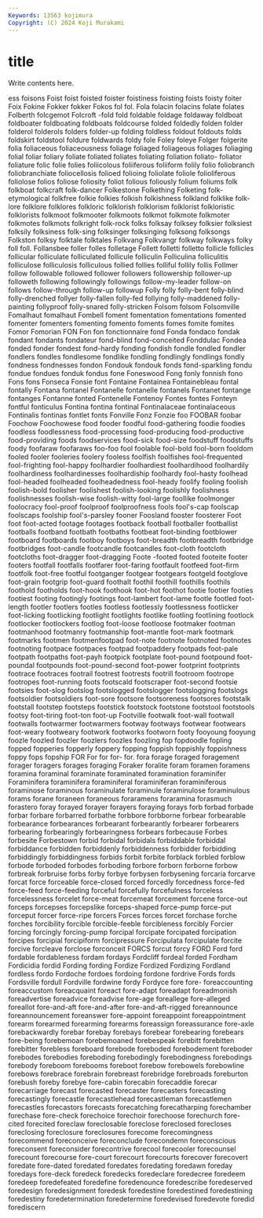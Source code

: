 ```yaml
---
Keywords: 13563 kojimura
Copyright: (C) 2024 Koji Murakami
---
```


# title

Write contents here.



ess foisons Foist foist foisted foister foistiness
foisting foists foisty foiter Foix Fokine Fokker fokker Fokos fol
fol. Fola folacin folacins folate folates Folberth folcgemot Folcroft -fold
fold foldable foldage foldaway foldboat foldboater foldboating foldboats foldcourse folded
foldedly folden folder folderol folderols folders folder-up folding foldless foldout
foldouts folds foldskirt foldstool foldure foldwards foldy fole Foley foleye
Folger folgerite folia foliaceous foliaceousness foliage foliaged foliageous foliages foliaging
folial foliar foliary foliate foliated foliates foliating foliation foliato- foliator
foliature folic folie folies foliicolous foliiferous foliiform folily folio foliobranch
foliobranchiate foliocellosis folioed folioing foliolate foliole folioliferous foliolose folios foliose
foliosity foliot folious foliously folium foliums folk folkboat folkcraft folk-dancer
Folkestone Folkething Folketing folk-etymological folkfree folkie folkies folkish folkishness folkland
folklike folk-lore folklore folklores folkloric folklorish folklorism folklorist folkloristic folklorists
folkmoot folkmooter folkmoots folkmot folkmote folkmoter folkmotes folkmots folkright folk-rock
folks folksay folksey folksier folksiest folksily folksiness folk-sing folksinger folksinging
folksong folksongs Folkston folksy folktale folktales Folkvang Folkvangr folkway folkways
folky foll foll. Follansbee foller folles folletage Follett folletti folletto
follicle follicles follicular folliculate folliculated follicule folliculin Folliculina folliculitis folliculose
folliculosis folliculous follied follies folliful follily follis Follmer follow followable
followed follower followers followership follower-up followeth following followingly followings follow-my-leader
follow-on follows follow-through follow-up followup Folly folly folly-bent folly-blind folly-drenched
follyer folly-fallen folly-fed follying folly-maddened folly-painting follyproof folly-snared folly-stricken Folsom
folsom Folsomville Fomalhaut fomalhaut Fombell foment fomentation fomentations fomented fomenter
fomenters fomenting fomento foments fomes fomite fomites Fomor Fomorian FON
Fon fon fonctionnaire fond Fonda fondaco fondak fondant fondants fondateur
fond-blind fond-conceited Fonddulac Fondea fonded fonder fondest fond-hardy fonding fondish
fondle fondled fondler fondlers fondles fondlesome fondlike fondling fondlingly fondlings
fondly fondness fondnesses fondon Fondouk fondouk fonds fond-sparkling fondu fondue
fondues fonduk fondus fone Foneswood Fong fonly fonnish fono Fons
fons Fonseca Fonsie font Fontaine Fontainea Fontainebleau fontal fontally Fontana
fontanel Fontanelle fontanelle fontanels Fontanet fontange fontanges Fontanne fonted Fontenelle
Fontenoy Fontes fontes Fonteyn fontful fonticulus Fontina fontina fontinal Fontinalaceae
fontinalaceous Fontinalis fontinas fontlet fonts Fonville Fonz Fonzie foo FOOBAR
foobar Foochow Foochowese food fooder foodful food-gathering foodie foodies foodless
foodlessness food-processing food-producing food-productive food-providing foods foodservices food-sick food-size foodstuff
foodstuffs foody foofaraw foofaraws foo-foo fool foolable fool-bold fool-born fooldom
fooled fooler fooleries foolery fooless foolfish foolfishes fool-frequented fool-frighting fool-happy
foolhardier foolhardiest foolhardihood foolhardily foolhardiness foolhardinesses foolhardiship foolhardy fool-hasty foolhead
fool-headed foolheaded foolheadedness fool-heady foolify fooling foolish foolish-bold foolisher foolishest
foolish-looking foolishly foolishness foolishnesses foolish-wise foolish-witty fool-large foollike foolmonger foolocracy
fool-proof foolproof foolproofness fools fool's-cap foolscap foolscaps foolship fool's-parsley fooner
Foosland fooster foosterer Foot foot foot-acted footage footages footback football
footballer footballist footballs footband footbath footbaths footbeat foot-binding footblower footboard
footboards footboy footboys foot-breadth footbreadth footbridge footbridges foot-candle footcandle footcandles
foot-cloth footcloth footcloths foot-dragger foot-dragging Foote -footed footed footeite footer
footers footfall footfalls footfarer foot-faring footfault footfeed foot-firm footfolk foot-free
footful footganger footgear footgears footgeld footglove foot-grain footgrip foot-guard foothalt
foothil foothill foothills foothils foothold footholds foot-hook foothook foot-hot foothot
footie footier footies footiest footing footingly footings foot-lambert foot-lame footle
footled foot-length footler footlers footles footless footlessly footlessness footlicker foot-licking
footlicking footlight footlights footlike footling footlining footlock footlocker footlockers footlog
foot-loose footloose footmaker footman footmanhood footmanry footmanship foot-mantle foot-mark footmark
footmarks footmen footmenfootpad foot-note footnote footnoted footnotes footnoting footpace footpaces
footpad footpaddery footpads foot-pale footpath footpaths foot-payh footpick footplate foot-pound
footpound foot-poundal footpounds foot-pound-second foot-power footprint footprints footrace footraces footrail
footrest footrests footrill footroom footrope footropes foot-running foots footscald footscraper
foot-second footsie footsies foot-slog footslog footslogged footslogger footslogging footslogs footsoldier
footsoldiers foot-sore footsore footsoreness footsores footstalk footstall footstep footsteps footstick
footstock footstone footstool footstools footsy foot-tiring foot-ton foot-up Footville footwalk
foot-wall footwall footwalls footwarmer footwarmers footway footways footwear footwears foot-weary
footweary footwork footworks footworn footy fooyoung fooyung foozle foozled foozler
foozlers foozles foozling fop fopdoodle fopling fopped fopperies fopperly foppery
fopping foppish foppishly foppishness foppy fops fopship FOR For for
for- for. fora forage foraged foragement forager foragers forages foraging
Foraker foralite foram foramen foramens foramina foraminal foraminate foraminated foramination
foraminifer Foraminifera foraminifera foraminiferal foraminiferan foraminiferous foraminose foraminous foraminulate foraminule
foraminulose foraminulous forams forane foraneen foraneous foraramens foraramina forasmuch forastero
foray forayed forayer forayers foraying forays forb forbad forbade forbar
forbare forbarred forbathe forbbore forbborne forbear forbearable forbearance forbearances forbearant
forbearantly forbearer forbearers forbearing forbearingly forbearingness forbears forbecause Forbes forbesite
Forbestown forbid forbidal forbidals forbiddable forbiddal forbiddance forbidden forbiddenly forbiddenness
forbidder forbidding forbiddingly forbiddingness forbids forbit forbite forblack forbled forblow
forbode forboded forbodes forboding forbore forborn forborne forbow forbreak forbruise
forbs forby forbye forbysen forbysening forcaria forcarve forcat force forceable
force-closed forced forcedly forcedness force-fed force-feed force-feeding forceful forcefully forcefulness
forceless forcelessness forcelet force-meat forcemeat forcement forcene force-out forceps forcepses
forcepslike forceps-shaped force-pump force-put forceput forcer force-ripe forcers Forces forces
forcet forchase forche forches forcibility forcible forcible-feeble forcibleness forcibly Forcier
forcing forcingly forcing-pump forcipal forcipate forcipated forcipation forcipes forcipial forcipiform
forcipressure Forcipulata forcipulate forcite forcive forcleave forclose forconceit FORCS forcut
forcy FORD Ford ford fordable fordableness fordam fordays Fordcliff fordeal
forded Fordham Fordicidia fordid Fording fording Fordize Fordized Fordizing Fordland
fordless fordo Fordoche fordoes fordoing fordone fordrive Fords fords Fordsville
fordull Fordville fordwine fordy Fordyce fore fore- foreaccounting foreaccustom foreacquaint
foreact fore-adapt foreadapt foreadmonish foreadvertise foreadvice foreadvise fore-age foreallege fore-alleged
foreallot fore-and-aft fore-and-after fore-and-aft-rigged foreannounce foreannouncement foreanswer fore-appoint foreappoint foreappointment
forearm forearmed forearming forearms foreassign foreassurance fore-axle forebackwardly forebar forebay
forebays forebear forebearing forebears fore-being forebemoan forebemoaned forebespeak forebitt forebitten
forebitter forebless foreboard forebode foreboded forebodement foreboder forebodes forebodies foreboding
forebodingly forebodingness forebodings forebody foreboom forebooms foreboot forebow forebowels forebowline
forebows forebrace forebrain forebreast forebridge forebroads foreburton forebush foreby forebye
fore-cabin forecabin forecaddie forecar forecarriage forecast forecasted forecaster forecasters forecasting
forecastingly forecastle forecastlehead forecastleman forecastlemen forecastles forecastors forecasts forecatching forecatharping
forechamber forechase fore-check forechoice forechoir forechoose forechurch fore-cited forecited foreclaw
foreclosable foreclose foreclosed forecloses foreclosing foreclosure foreclosures forecome forecomingness forecommend
foreconceive foreconclude forecondemn foreconscious foreconsent foreconsider forecontrive forecool forecooler forecounsel
forecount forecourse fore-court forecourt forecourts forecover forecovert foredate fore-dated foredated
foredates foredating foredawn foreday foredays fore-deck foredeck foredecks foredeclare foredecree
foredeem foredeep foredefeated foredefine foredenounce foredescribe foredeserved foredesign foredesignment foredesk
foredestine foredestined foredestining foredestiny foredetermination foredetermine foredevised foredevote foredid forediscern
